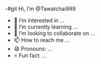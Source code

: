 -#git Hi, I’m @Tawatchai999
- 👀 I’m interested in ...
- 🌱 I’m currently learning ...
- 💞️ I’m looking to collaborate on ...
- 📫 How to reach me ...
- 😄 Pronouns: ...
- ⚡ Fun fact: ...

<!---
Tawatchai999/Tawatchai999 is a ✨ special ✨ repository because its `README.md` (this file) appears on your GitHub profile.
You can click the Preview link to take a look at youoid-tr
anssion&sca_esv=db94c4351747130410624&ei=KhgjaODsJbnf2roP6cuq8QI&oq=www.github%2Fthawatchai999
#my life  teke.  
https: GitHub/thawatchaii999
